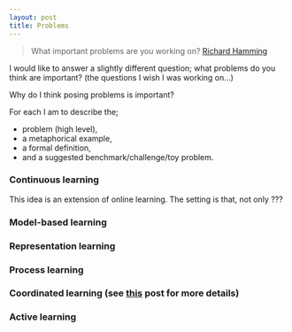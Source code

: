 ```yaml
---
layout: post
title: Problems
---
```


> What important problems are you working on? [Richard Hamming](http://www.paulgraham.com/hamming.html)

I would like to answer a slightly different question; what problems do you think are important? (the questions I wish I was working on…)

Why do I think posing problems is important? 

For each I am to describe the;
* problem (high level),
* a metaphorical example,
* a formal definition,
* and a suggested benchmark/challenge/toy problem.

### Continuous learning

This idea is an extension of online learning. The setting is that, not only 
???

### Model-based learning

### Representation learning

### Process learning

### Coordinated learning (see [this]() post for more details)

### Active learning


